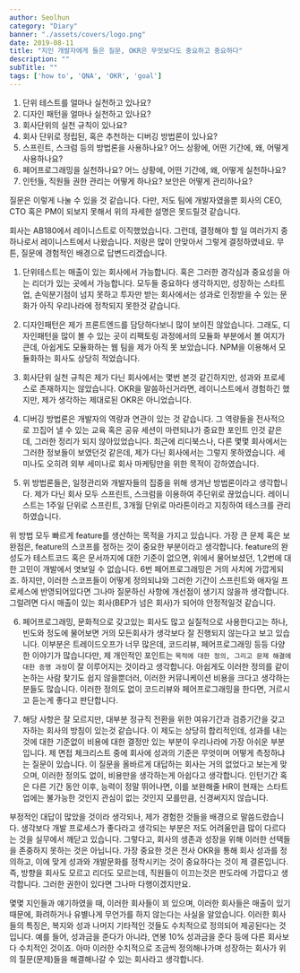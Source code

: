 ```yaml
---
author: Seolhun
category: "Diary"
banner: "./assets/covers/logo.png"
date: 2019-08-11
title: "지인 개발자에게 들은 질문, OKR은 무엇보다도 중요하고 중요하다"
description: ""
subTitle: ""
tags: ['how to', 'QNA', 'OKR', 'goal']
---
```


1. 단위 테스트를 얼마나 실천하고 있나요? 
2. 디자인 패턴을 얼마나 실천하고 있나요? 
3. 회사단위의 실천 규칙이 있나요?
4. 회사 단위로 정립된, 혹은 추천하는 디버깅 방법론이 있나요?
5. 스프린트, 스크럼 등의 방법론을 사용하나요? 어느 상황에, 어떤 기간에, 왜, 어떻게 사용하나요?
6. 페어프로그래밍을 실천하나요? 어느 상황에, 어떤 기간에, 왜, 어떻게 실천하나요?
7. 인턴들, 직원들 권한 관리는 어떻게 하나요? 보안은 어떻게 관리하나요?

질문은 이렇게 나눌 수 있을 것 같습니다. 
다만, 저도 팀에 개발자였을뿐 회사의 CEO, CTO 혹은 PM이 되보지 못해서 위의 자세한 설명은 못드릴것 같습니다.

회사는 AB180에서 레이니스트로 이직했었습니다. 
그런데, 결정해야 할 일 여러가지 중 하나로서 레이니스트에서 나왔습니다. 저랑은 많이 안맞아서 그렇게 결정하였네요.
무튼, 질문에 경험적인 배경으로 답변드리겠습니다.

1. 단위테스트는 매출이 있는 회사에서 가능합니다. 혹은 그러한 경각심과 중요성을 아는 리더가 있는 곳에서 가능합니다. 모두들 중요하다 생각하지만, 성장하는 스타트업, 손익분기점이 넘지 못하고 투자만 받는 회사에서는 성과로 인정받을 수 있는 문화가 아직 우리나라에 정착되지 못한것 같습니다.

2. 디자인패턴은 제가 프론트엔드를 담당하다보니 많이 보이진 않았습니다. 그래도, 디자인패턴을 많이 볼 수 있는 곳이 리팩토링 과정에서의 모듈화 부분에서 볼 여지가 큰데, 아쉽게도 모듈화하는 웹 팀을 제가 아직 못 보았습니다. NPM을 이용해서 모듈화하는 회사도 상당히 적었습니다.

3. 회사단위 실천 규칙은 제가 다닌 회사에서는 몇번 본것 같긴하지만, 성과와 프로세스로 존재하지는 않았습니다. OKR을 말씀하신거라면, 레이니스트에서 경험하긴 했지만, 제가 생각하는 제대로된 OKR은 아니었습니다.

4. 디버깅 방법론은 개발자의 역량과 연관이 있는 것 같습니다. 그 역량들을 전사적으로 끄집어 낼 수 있는 교육 혹은 공유 세션이 마련되냐가 중요한 포인트 인것 같은데, 그러한 정리가 되지 않아있었습니다. 최근에 리디북스나, 다른 몇몇 회사에서는 그러한 정보들이 보였던것 같은데, 제가 다닌 회사에서는 그렇지 못하였습니다. 세미나도 오히려 외부 세미나로 회사 마케팅만을 위한 목적이 강하였습니다.

5. 위 방법론들은, 일정관리와 개발자들의 집중을 위해 생겨난 방법론이라고 생각합니다. 제가 다닌 회사 모두 스프린트, 스크럼을 이용하여 주단위로 끊었습니다. 레이니스트는 1주일 단위로 스프린트, 3개월 단위로 마라톤이라고 지칭하여 테스크를 관리하였습니다.

위 방법 모두 빠르게 feature를 생산하는 목적을 가지고 있습니다. 가장 큰 문제 혹은 보완점은, feature의 스코프를 정하는 것이 중요한 부분이라고 생각합니다.
feature의 완성도가 테스트코드 혹은 문서까지에 대한 기준이 없으면, 위에서 물어보셨던, 1,2번에 대한 고민이 개발에서 엿보일 수 없습니다. 6번 페어프로그래밍은 거의 사치에 가깝게되죠.
하지만, 이러한 스코프들이 어떻게 정의되냐와 그러한 기간이 스프린트와 애자일 프로세스에 반영되어있다면 그나마 질문하신 사항에 개선점이 생기지 않을까 생각합니다. 그럴려면 다시 매출이 있는 회사(BEP가 넘은 회사)가 되어야 안정적일것 같습니다.

6. 페어프로그래밍, 문화적으로 갖고있는 회사도 많고 실질적으로 사용한다고는 하나, 빈도와 정도에 물어보면 거의 모든회사가 생각보다 잘 진행되지 않는다고 보고 있습니다.
이부분은 트레이드오프가 너무 많은데, 코드리뷰, 페어프로그래밍 등등 다양한 이야기가 많습니다만, 제 개인적인 포인트는 `목적에 대한 정의, 그리고 문제 해결에 대한 증명 과정`이 잘 이루어지는 것이라고 생각합니다. 아쉽게도 이러한 정의를 같이 논하는 사람 찾기도 쉽지 않을뿐더러, 이러한 커뮤니케이션 비용을 크다고 생각하는 분들도 많습니다. 이러한 정의도 없이 코드리뷰와 페어프로그래밍을 한다면, 거르시고 듣는게 좋다고 판단합니다.

7. 해당 사항은 잘 모르지만, 대부분 정규직 전환을 위한 여유기간과 검증기간을 갖고자하는 회사의 방침이 있는것 같습니다. 이 제도는 상당히 합리적인데, 성과를 내는 것에 대한 기준없이 비용에 대한 결정만 있는 부분이 우리나라에 가장 아쉬운 부분입니다. 
제 면접 체크리스트 중에 회사에 성과의 기준은 무엇이며 어떻게 측정하냐는 질문이 있습니다. 이 질문을 올바르게 대답하는 회사는 거의 없었다고 보는게 맞으며, 이러한 정의도 없이, 비용만을 생각하는게 아쉽다고 생각합니다. 인턴기간 혹은 다른 기간 동안 이후, 능력이 정말 뛰어나면, 이를 보완해줄 HR이 현재는 스타트업에는 불가능한 것인지 관심이 없는 것인지 모를만큼, 신경써지지 않습니다.

부정적인 대답이 많았을 것이라 생각되나, 제가 경험한 것들을 배경으로 말씀드렸습니다. 생각보다 개발 프로세스가 좋다라고 생각되는 부분은 저도 어려울만큼 많이 다르다는 것을 실무에서 깨닫고 있습니다.
그렇다고, 회사의 생존과 성장을 위해 이러한 선택들을 존중하지 못하는 것은 아닙니다. 가장 중요한 것은 전사 OKR을 통해 회사 성과를 정의하고, 이에 맞게 성과와 개발문화를 정착시키는 것이 중요하다는 것이 제 결론입니다. 즉, 방향을 회사도 모르고 리더도 모르는데, 직원들이 이끄는것은 판도라에 가깝다고 생각합니다. 그러한 권한이 있다면 그나마 다행이겠지만요.

몇몇 지인들과 얘기하였을 때, 이러한 회사들이 꾀 있으며, 이러한 회사들은 매출이 있기 때문에, 화려하거나 유별나게 무언가를 하지 않는다는 사실을 알았습니다. 이러한 회사들의 특징은, 복지와 성과 나머지 기타적인 것들도 수치적으로 정의되어 제공된다는 것입니다. 예를 들어, 성과금을 준다가 아니라, 연봉 10% 성과금을 준다 등에 다른 회사보다 수치적인 것이죠. 아마 이러한 수치적으로 조금씩 정의해나가며 성장하는 회사가 위의 질문(문제)들을 해결해나갈 수 있는 회사라고 생각합니다.
